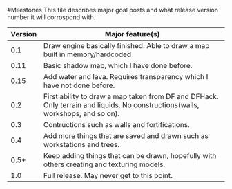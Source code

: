 #Milestones
This file describes major goal posts and what release version number it will corrospond with.

Version | Major feature(s)
------- | ----------------
0.1 | Draw engine basically finished. Able to draw a map built in memory/hardcoded
0.11 | Basic shadow map, which I have done before.
0.15 | Add water and lava. Requires transparency which I have not done before.
0.2 | First ability to draw a map taken from DF and DFHack. Only terrain and liquids. No constructions(walls, workshops, and so on).
0.3 | Contructions such as walls and fortifications.
0.4 | Add more things that are saved and drawn such as workstations and trees.
0.5+ | Keep adding things that can be drawn, hopefully with others creating and texturing models.
1.0 | Full release. May never get to this point.
